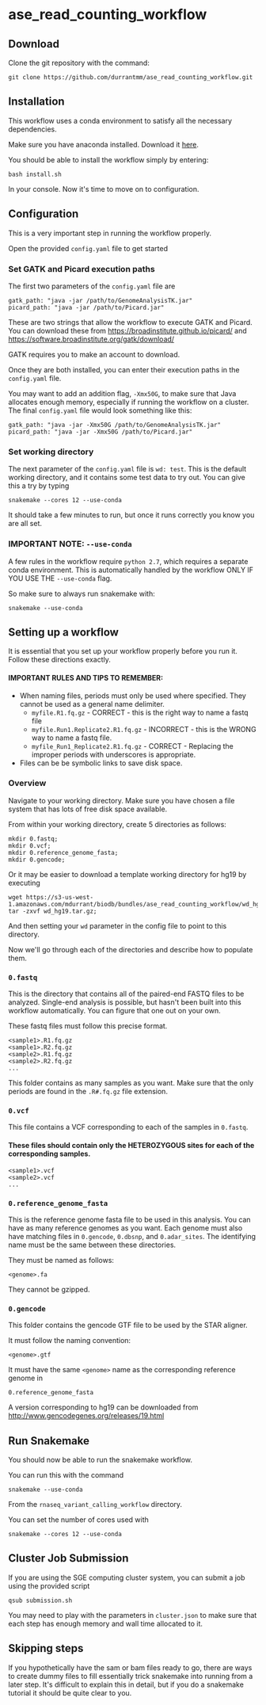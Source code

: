 # ase_read_counting_workflow

## Download
Clone the git repository with the command:

    git clone https://github.com/durrantmm/ase_read_counting_workflow.git

## Installation

This workflow uses a conda environment to satisfy all the necessary dependencies.
 
Make sure you have anaconda installed. Download it [here](https://www.continuum.io/downloads).

You should be able to install the workflow simply by entering:

    bash install.sh

In your console. Now it's time to move on to configuration.

## Configuration
This is a very important step in running the workflow properly.

Open the provided `config.yaml` file to get started

### Set GATK and Picard execution paths
The first two parameters of the `config.yaml` file are

    gatk_path: "java -jar /path/to/GenomeAnalysisTK.jar"
    picard_path: "java -jar /path/to/Picard.jar"

These are two strings that allow the workflow to execute GATK and Picard.
You can download these from 
https://broadinstitute.github.io/picard/ 
and 
https://software.broadinstitute.org/gatk/download/

GATK requires you to make an account to download.

Once they are both installed, you can enter their execution paths in the `config.yaml` file.

You may want to add an addition flag, `-Xmx50G`, to make sure that Java allocates enough memory, especially if
running the workflow on a cluster. The final
`config.yaml` file would look something like this:

    gatk_path: "java -jar -Xmx50G /path/to/GenomeAnalysisTK.jar"
    picard_path: "java -jar -Xmx50G /path/to/Picard.jar"
    
### Set working directory
The next parameter of the `config.yaml` file is `wd: test`. This is the default working directory, and it contains
some test data to try out. You can give this a try by typing
    
    snakemake --cores 12 --use-conda
    
It should take a few minutes to run, but once it runs correctly you know you are all set.

### IMPORTANT NOTE: `--use-conda`
A few rules in the workflow require `python 2.7`, which requires a separate conda environment. This is automatically
handled by the workflow ONLY IF YOU USE THE `--use-conda` flag.

So make sure to always run snakemake with:

    snakemake --use-conda

## Setting up a workflow
It is essential that you set up your workflow properly before you run it. Follow these directions exactly.

#### IMPORTANT RULES AND TIPS TO REMEMBER:
* When naming files, periods must only be used where specified. They cannot be used as a general name delimiter.
    * `myfile.R1.fq.gz` - CORRECT - this is the right way to name a fastq file
    * `myfile.Run1.Replicate2.R1.fq.gz` - INCORRECT - this is the WRONG way to name a fastq file.
    * `myfile_Run1_Replicate2.R1.fq.gz` - CORRECT - Replacing the improper periods with underscores is appropriate.
* Files can be be symbolic links to save disk space.

### Overview
Navigate to your working directory. Make sure you have chosen a file system that has lots of free disk space available.

From within your working directory, create 5 directories as follows:

    mkdir 0.fastq;
    mkdir 0.vcf;
    mkdir 0.reference_genome_fasta;
    mkdir 0.gencode;
    
Or it may be easier to download a template working directory for hg19 by executing 

    wget https://s3-us-west-1.amazonaws.com/mdurrant/biodb/bundles/ase_read_counting_workflow/wd_hg19.tar.gz;
    tar -zxvf wd_hg19.tar.gz;

And then setting your `wd` parameter in the config file to point to this directory.

Now we'll go through each of the directories and describe how to populate them.

### `0.fastq`
This is the directory that contains all of the paired-end FASTQ files to be analyzed. Single-end analysis is possible,
but hasn't been built into this workflow automatically. You can figure that one out on your own.

These fastq files must follow this precise format.

    <sample1>.R1.fq.gz
    <sample1>.R2.fq.gz
    <sample2>.R1.fq.gz
    <sample2>.R2.fq.gz
    ...
    
This folder contains as many samples as you want. Make sure that the only periods are found in the `.R#.fq.gz` file extension.

### `0.vcf`
This file contains a VCF corresponding to each of the samples in `0.fastq`.
  
#### These files should contain only the HETEROZYGOUS sites for each of the corresponding samples.

    <sample1>.vcf
    <sample2>.vcf
    ...

### `0.reference_genome_fasta`
This is the reference genome fasta file to be used in this analysis. You can have as many reference genomes as you want.
Each genome must also have matching files in `0.gencode`, `0.dbsnp`, and `0.adar_sites`. The identifying name must
be the same between these directories. 

They must be named as follows:

    <genome>.fa

They cannot be gzipped. 

### `0.gencode`
This folder contains the gencode GTF file to be used by the STAR aligner.
 
It must follow the naming convention:

    <genome>.gtf
    
It must have the same `<genome>` name as the corresponding reference genome in 

`0.reference_genome_fasta`

A version corresponding to hg19 can be downloaded from http://www.gencodegenes.org/releases/19.html
    
## Run Snakemake
You should now be able to run the snakemake workflow.

You can run this with the command

    snakemake --use-conda
    
From the `rnaseq_variant_calling_workflow` directory.

You can set the number of cores used with

    snakemake --cores 12 --use-conda


## Cluster Job Submission
If you are using the SGE computing cluster system, you can submit a job using the provided script
 
    qsub submission.sh

You may need to play with the parameters in `cluster.json` to make sure that each step has enough memory and wall time 
allocated to it.


## Skipping steps
If you hypothetically have the sam or bam files ready to go, there are ways to create dummy files to fill essentially trick
snakemake into running from a later step. It's difficult to explain this in detail, but if you do a snakemake tutorial
it should be quite clear to you.